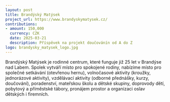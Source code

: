 ```yaml
---
layout: post
title: Brandýský Matýsek
project_url: https://www.brandyskymatysek.cz/
contributions:
- amount: 150,000
  currency: CZK
  date: 2025-03-21
  description: Příspěvek na projekt doučovánín od A do Z
logo: brandysky_matysek_logo.jpg
---
```


Brandýský Matýsek je rodinné centrum, které funguje již 25 let v Brandýse nad Labem. Spolek vytváří místo pro spokojené rodiny, nabízíme místo pro společné setkávání (otevřenou hernu), volnočasové aktivity (kroužky, jednorázové aktivity), vzdělávací aktivity (odborné přednášky, kurzy, doučování), poradenství, mateřskou školu a dětské skupiny, doprovody dětí, pobytový a příměstské tábory, pronájem prostor a organizaci oslav dětských i firemních.